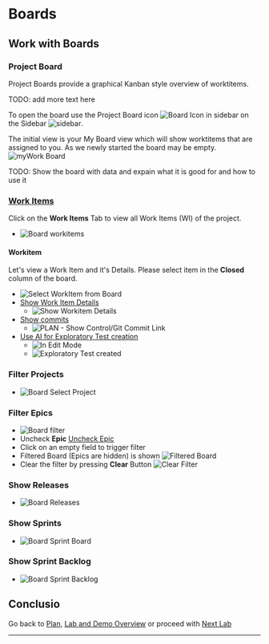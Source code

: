 # Boards

## Work with Boards

### Project Board

Project Boards provide a graphical Kanban style overview of worktitems.

TODO: add more text here

To open the board use the Project Board icon ![Board Icon in sidebar][SideBarBoardIcon] on the Sidebar ![sidebar][SideBar].

The initial view is your My Board view which will show worktitems that are assigned to you. As we newly started the board may be empty.
![myWork Board][BoardMyBoardwithoneentry]

TODO: Show the board with data and expain what it is good for and how to use it

### [Work Items](../workitems/index.md)

Click on the **Work Items** Tab to view all Work Items (WI) of the project.

- ![Board workitems][BoardWorkItems]

#### Workitem

Let's view a Work Item and it's Details. Please select item in the **Closed** column of the board.

- ![Select WorkItem from Board][BoardSelectWI]
- [Show Work Item Details][REFWIShowDetails]
  - ![Show Workitem Details][BoardShowWIDetail]
- [Show commits][REFWIShowCommits]
  - ![PLAN - Show Control/Git Commit Link][PlanShowCommit]
- [Use AI for Exploratory Test creation][REFWIuseAI]
  - ![In Edit Mode][WIExploratoryInEditMode]
  - ![Exploratory Test created][WIExploratoryTestCreated]

### Filter Projects

- ![Board Select Project][BoardSelectProject]

### Filter Epics

- ![Board filter][BoardFilterWITypes]
- Uncheck **Epic** [Uncheck Epic][FilterUncheckEpic]
- Click on an empty field to trigger filter
- Filtered Board (Epics are hidden) is shown ![Filtered Board][BoardFiltered]
- Clear the filter by pressing **Clear** Button ![Clear Filter][ButtonClearFilter]

### Show Releases

- ![Board Releases][BoardShowReleases]

### Show Sprints

- ![Board Sprint Board][BoardShowSprintBoard]

### Show Sprint Backlog

- ![Board Sprint Backlog][BoardShowSprintBacklog]

## Conclusio

Go back to [Plan][GoBackToParentIndex], [Lab and Demo Overview][GoBackToDemoOverview] or proceed with [Next Lab][NextLab]

---

[GoBackToDemoOverview]: ../../index.md
[GoBackToParentIndex]: ../index.md
[NextLab]: ../index.md#create-and-customize-a-new-project

[SideBarBoardIcon]: media/Plan_ProjectBoard_Icon.png
[SideBar]: ../media/Plan_Sidebar_ProjectBoards.png
[BoardMyBoardwithoneentry]: media/Plan_ProjectBoard_myBoard.png
[BoardWorkItems]: media/Plan_ProjectBoard_WorkItems.png
[BoardSelectWI]: media/PLAN_Boards_SelectWI.png

[BoardSelectProject]: media/Plan_ProjectBoard_SelectProject.png
[BoardFilterWITypes]: media/Plan_ProjectBoard_Filterbar.png
[BoardShowReleases]: media/Plan_ProjectBoard_Releases.png
[BoardShowSprintBoard]: media/Plan_ProjectBoard_SprintBoard.png
[BoardShowSprintBacklog]: media/Plan_ProjectBoard_SprintBacklog.png
[REFWIShowDetails]: ../workitems/index.md#show-workitem-details
[REFWIShowCommits]: ../workitems/index.md#show-commit
[REFWIuseAI]: ../workitems/index.md#use-ai-in-workitem

[BoardShowWIDetail]: ../workitems/media/PLAN_Board_ShowWI_Detail.png
[PlanShowCommit]: ../media/PLAN_Show_GitCommit.png
[WIExploratoryInEditMode]: ../workitems/media/Plan_WI_Exploratory_InEditMode.png
[WIExploratoryTestCreated]: ../workitems/media/Plan_WI_Exploratory_Generated.png
[FilterUncheckEpic]: media/Plan_ProjectBoard_Filterbar_UncheckEpic.png
[BoardFiltered]: media/Plan_ProjectBoard_WorkItemsFiltered.png
[ButtonClearFilter]: media/Plan_ProjectBoard_ClearFilterButton.png
